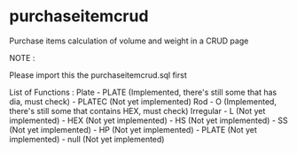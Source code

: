 # purchaseitemcrud
Purchase items calculation of volume and weight in a CRUD page

NOTE : 

Please import this the purchaseitemcrud.sql first


List of Functions :
Plate
	- PLATE (Implemented, there's still some that has dia, must check)
	- PLATEC (Not yet implemented)
Rod
	- O (Implemented, there's still some that contains HEX, must check)
Irregular
	- L  	(Not yet implemented)
	- HEX	(Not yet implemented)
	- HS 	(Not yet implemented)
	- SS 	(Not yet implemented)
	- HP 	(Not yet implemented)
	- PLATE (Not yet implemented)
	- null	(Not yet implemented)